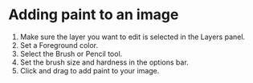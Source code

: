 # Adding paint to an image

1. Make sure the layer you want to edit is selected in the Layers panel.
2. Set a Foreground color.
3. Select the Brush or Pencil tool. 
4. Set the brush size and hardness in the options bar.
5. Click and drag to add paint to your image.
